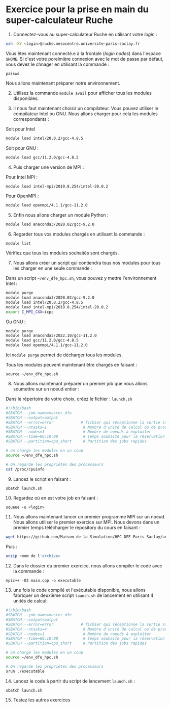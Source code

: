 # Exercice pour la prise en main du super-calculateur Ruche

1) Connectez-vous au super-calculateur Ruche en utilisant votre *login* :

```bash
ssh -XY <login>@ruche.mesocentre.universite-paris-saclay.fr
```

Vous êtes maintenant connecté.e à la frontale (*login nodes*) dans l'espace `$HOME`.
Si c'est votre porelmière connexion avec le mot de passe par défaut, vous devez le chnager en utilisant la commande :
```
passwd
```

Nous allons maintenant préparer notre environnement. 

2) Utilisez la commande `module avail` pour afficher tous les modules disponibles.

3) Il nous faut maintenant choisir un compilateur. Vous pouvez utiliser le compilateur Intel ou GNU. Nous allons charger pour cela les modules correspondants :

Soit pour Intel

```bash
module load intel/20.0.2/gcc-4.8.5
```

Soit pour GNU :

```bash
module load gcc/11.2.0/gcc-4.8.5
```

4) Puis charger une version de MPI :

Pour Intel MPI :
```bash
module load intel-mpi/2019.8.254/intel-20.0.2
```

Pour OpenMPI :
```bash
module load openmpi/4.1.1/gcc-11.2.0
```

5) Enfin nous allons charger un module Python :

```bash
module load anaconda3/2020.02/gcc-9.2.0
```

6) Regarder tous vos modules chargés en utilisant la commande :

```
module list
````

Vérifiez que tous les modules souhaités sont chargés.

7) Nous allons créer un script qui contiendra tous nos modules pour tous les charger en une seule commande :

Dans un script `~/env_dfe_hpc.sh`, vous pouvez y mettre l'environnement Intel :

```bash
module purge
module load anaconda3/2020.02/gcc-9.2.0
module load intel/20.0.2/gcc-4.8.5
module load intel-mpi/2019.8.254/intel-20.0.2
export I_MPI_CXX=icpc
```

Ou GNU :

```bash
module purge
module load anaconda3/2022.10/gcc-11.2.0
module load gcc/11.2.0/gcc-4.8.5
module load openmpi/4.1.1/gcc-11.2.0
```


Ici `module purge` permet de décharger tous les modules.

Tous les modules peuvent maintenant être chargés en faisant :

```
source ~/env_dfe_hpc.sh
``` 

8) Nous allons maintenant préparer un premier job que nous allons soumettre sur un noeud entier :

Dans le répertoire de votre choix, créez le fichier : `launch.sh`

```bash
#!/bin/bash
#SBATCH --job-name=master_dfe
#SBATCH --output=output
#SBATCH --error=error            # fichier qui réceptionne la sortie standard
#SBATCH --ntasks=1                # Nombre d'unité de calcul ou de processus MPI
#SBATCH --nodes=1                 # Nombre de noeuds à exploiter
#SBATCH --time=00:10:00           # Temps souhaité pour la réservation
#SBATCH --partition=cpu_short     # Partition des jobs rapides

# on charge les modules en un coup
source ~/env_dfe_hpc.sh

# On regarde les propriétés des processeurs
cat /proc/cpuinfo
```

9) Lancez le script en faisant :

```bash
sbatch launch.sh
```

10) Regardez où en est votre job en faisant :

```
squeue -u <login>
```

11) Nous allons maintenant lancer un premier programme MPI sur un noeud. Nous allons utiliser le premier exercice sur MPI. Nous devons dans un premier temps télécharger le repository du cours en faisant :

```bash
wget https://github.com/Maison-de-la-Simulation/HPC-DFE-Paris-Saclay/archive/refs/heads/master.zip
```

Puis :

```bash
unzip <nom de l'archive>
```

12) Dans le dossier du premier exercice, nous allons compiler le code avec la commande :

```
mpic++ -O3 main.cpp -o executable
```

13) une fois le code compilé et l'exécutable disponible, nous allons fabriquer un deuxième script `launch.sh` de lancement en utilisant 4 unités de calcul: 

```bash
#!/bin/bash
#SBATCH --job-name=master_dfe
#SBATCH --output=output
#SBATCH --error=error            # fichier qui réceptionne la sortie standard
#SBATCH --ntasks=4                # Nombre d'unité de calcul ou de processus MPI
#SBATCH --nodes=1                 # Nombre de noeuds à exploiter
#SBATCH --time=00:10:00           # Temps souhaité pour la réservation
#SBATCH --partition=cpu_short     # Partition des jobs rapides

# on charge les modules en un coup
source ~/env_dfe_hpc.sh

# On regarde les propriétés des processeurs
srun ./executable
```

14) Lancez le code à partir du script de lancement `launch.sh` :

```
sbatch launch.sh
```

15) Testez les autres exercices
